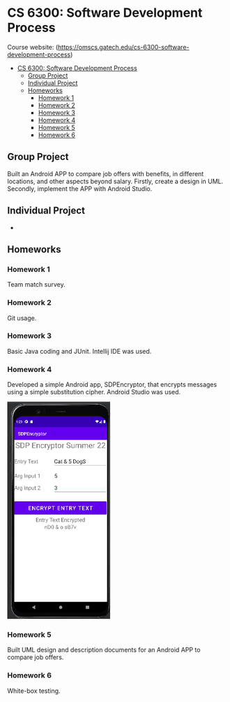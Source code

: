 # CS 6300: Software Development Process

Course website: (https://omscs.gatech.edu/cs-6300-software-development-process)

- [CS 6300: Software Development Process](#cs-6300-software-development-process)
  - [Group Project](#group-project)
  - [Individual Project](#individual-project)
  - [Homeworks](#homeworks)
    - [Homework 1](#homework-1)
    - [Homework 2](#homework-2)
    - [Homework 3](#homework-3)
    - [Homework 4](#homework-4)
    - [Homework 5](#homework-5)
    - [Homework 6](#homework-6)

## Group Project

Built an Android APP to compare job offers with benefits, in different locations, and other aspects
beyond salary. Firstly, create a design in UML. Secondly, implement the APP with Android Studio.

## Individual Project
-

## Homeworks

### Homework 1

  Team match survey.

### Homework 2

  Git usage.
  
### Homework 3

Basic Java coding and JUnit. Intellij IDE was used.

### Homework 4

  Developed a simple Android app, SDPEncryptor, that encrypts messages using a simple substitution cipher. Android Studio was used.
  
  ![](./images/app_run.png)

### Homework 5 

  Built UML design and description documents for an Android APP to compare job offers.

### Homework 6

  White-box testing.



